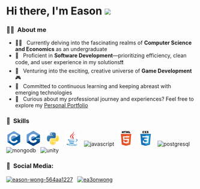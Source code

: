 <h1> Hi there, I'm Eason <img src="https://raw.githubusercontent.com/MartinHeinz/MartinHeinz/master/wave.gif" width="30px"> </h1>


### 🙋‍♂️ &nbsp;**About me** 
- 👨‍🎓 &nbsp; Currently delving into the fascinating realms of **Computer Science and Economics** as an undergraduate <br/>
- 👻 &nbsp; Proficient in **Software Development**—prioritizing efficiency, clean code, and user experience in my solutions❗❗<br/>
- 👾 &nbsp; Venturing into the exciting, creative universe of **Game Development** 🎮
- 🧩 &nbsp; Committed to continuous learning and keeping abreast with emerging technologies <br/>
- 🔗 &nbsp; Curious about my professional journey and experiences? Feel free to explore my [Personal Portfolio](https://ea3onwong.github.io/) 



### 🚀 &nbsp;**Skills** 
<p align="left">
<img src="https://raw.githubusercontent.com/devicons/devicon/master/icons/c/c-original.svg" alt="c" width="40" height="40"/> &nbsp;
<img src="https://raw.githubusercontent.com/devicons/devicon/master/icons/cplusplus/cplusplus-original.svg" alt="cplusplus" width="40" height="40"/> &nbsp;
<img src="https://raw.githubusercontent.com/devicons/devicon/master/icons/python/python-original.svg" alt="python" width="40" height="40"/> &nbsp;
<img src="https://raw.githubusercontent.com/devicons/devicon/master/icons/java/java-original.svg" alt="java" width="40" height="40"/> &nbsp;
<img src="https://cdn.jsdelivr.net/gh/devicons/devicon/icons/javascript/javascript-original.svg" alt="javascript" width="40" height="40"/> &nbsp;
<img src="https://raw.githubusercontent.com/devicons/devicon/master/icons/html5/html5-original-wordmark.svg" alt="html5" width="40" height="40"/> &nbsp;
<img src="https://raw.githubusercontent.com/devicons/devicon/master/icons/css3/css3-original-wordmark.svg" alt="css3" width="40" height="40"/> &nbsp;
<img src="https://cdn.jsdelivr.net/gh/devicons/devicon/icons/postgresql/postgresql-original.svg" alt="postgresql" width="40" height="40"/> &nbsp;
<img src="https://cdn.jsdelivr.net/gh/devicons/devicon/icons/mongodb/mongodb-original.svg" alt="mongodb" width="40" height="40"/> &nbsp;
<img src="https://www.vectorlogo.zone/logos/unity3d/unity3d-icon.svg" alt="unity" width="40" height="40"/> &nbsp;
</p>

### 📲 &nbsp;**Social Media:**  
<p align="left">
<a href="https://linkedin.com/in/eason-wong-564aa1227" target="blank"><img align="center" src="https://raw.githubusercontent.com/rahuldkjain/github-profile-readme-generator/master/src/images/icons/Social/linked-in-alt.svg" alt="eason-wong-564aa1227" height="30" width="40" /></a> &nbsp;
<a href="https://instagram.com/ea3onwong" target="blank"><img align="center" src="https://raw.githubusercontent.com/rahuldkjain/github-profile-readme-generator/master/src/images/icons/Social/instagram.svg" alt="ea3onwong" height="30" width="40" /></a>
</p>

